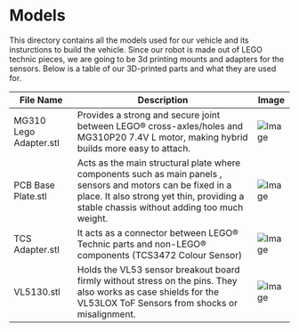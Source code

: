 Models
==== 
This directory contains all the models used for our vehicle and its insturctions to build the vehicle. Since our robot is made out of LEGO technic pieces, we are going to be 3d printing mounts and adapters for the sensors. Below is a table of our 3D-printed parts and what they are used for.

| File Name | Description | Image | 
| ----------- | ----------- | ----------- |
| MG310 Lego Adapter.stl | Provides a strong and secure joint between LEGO® cross-axles/holes and MG310P20 7.4V L motor, making hybrid builds more easy to attach. | ![Image](https://github.com/user-attachments/assets/1a703c20-329f-4ef1-8bbf-1d14ed25af2a) |
| PCB Base Plate.stl | Acts as the main structural plate where components such as main panels , sensors and motors can be fixed in a place. It also strong yet thin, providing a stable chassis without adding too much weight. | ![Image](https://github.com/user-attachments/assets/45697f9d-7a69-4a3b-b866-b25ec981decd) |
| TCS Adapter.stl | It acts as a connector between LEGO® Technic parts and non-LEGO® components (TCS3472 Colour Sensor) | ![Image](https://github.com/user-attachments/assets/8bba9efe-1e79-410d-a815-aec42dc09f2a) |
| VL5130.stl | Holds the VL53 sensor breakout board firmly without stress on the pins. They also works as case shields for the VL53LOX ToF Sensors from shocks or misalignment. | ![Image](https://github.com/user-attachments/assets/df54797c-acd8-4758-b8b5-ef88a735b242) |
